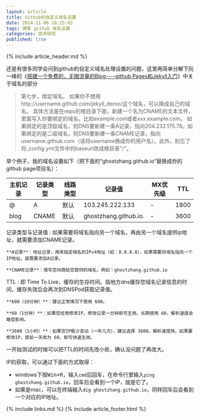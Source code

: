 ```yaml
---
layout: article
title: Github的自定义域名设置
date: 2014-11-06 18:25:02
tags: 博客 github 域名设置
categories: 技术研究
published: true
---
```


{% include  article_header.md %}

还是有很多同学会问到github的自定义域名处理设置的问题，这里再简单分解下阮一峰的《[搭建一个免费的，无限流量的Blog----github Pages和Jekyll入门](http://www.ruanyifeng.com/blog/2012/08/blogging_with_jekyll.html)》中关于域名的部分

> 第七步，绑定域名。
> 如果你不想用http://username.github.com/jekyll_demo/这个域名，可以换成自己的域名。
> 具体方法是在repo的根目录下面，新建一个名为CNAME的文本文件，里面写入你要绑定的域名，比如example.com或者xxx.example.com。
> 如果绑定的是顶级域名，则DNS要新建一条A记录，指向204.232.175.78。如果绑定的是二级域名，则DNS要新建一条CNAME记录，指向username.github.com（请将username换成你的用户名）。此外，别忘了将_config.yml文件中的baseurl改成根目录"/"。

举个例子，我的域名设置如下（把下面的“ghostzhang.github.io”替换成你的github page项目名）：

| 主机记录 | 记录类型 | 线路类型 | 记录值 | MX优先级 | TTL |
| --- | --- | --- | --- | --- | --- |
| @ | A | 默认 | 103.245.222.133 | - | 1800 |
| blog | CNAME | 默认 | ghostzhang.github.io. | - | 3600 |

记录类型与记录值
: 如果需要将域名指向另一个域名，再由另一个域名提供ip地址，就需要添加CNAME记录。

	**A记录**：地址记录，用来指定域名的IPv4地址（如：8.8.8.8），如果需要将域名指向一个IP地址，就需要添加A记录。

	**CNAME记录**：填写空间商给您提供的域名，例如：ghostzhang.github.io

TTL
: 即 Time To Live，缓存的生存时间。指地方dns缓存您域名记录信息的时间，缓存失效后会再次到DNSPod获取记录值。

	**600（10分钟）**：建议正常情况下使用 600。

	**60（1分钟）**：如果您经常修改IP，修改记录一分钟即可生效。长期使用 60，解析速度会略受影响。

	**3600（1小时）**：如果您IP极少变动（一年几次），建议选择 3600，解析速度快。如果要修改IP，提前一天改为 60，即可快速生效。

一开始测试的时候可以把TTL的时间先改小些，确认没问题了再改大。

IP的获取，可以通过下面的方式取得：

- windows下按<kbd>Win+R</kbd>，输入`cmd`后回车，在命令行里输入`ping ghostzhang.github.io`，回车后会看到一个IP，就是它了。
- 如果是mac，可以在终端输入`dig ghostzhang.github.io`，同样回车后会看到一个对应的IP地址。

{% include links.md %}
{% include article_footer.html %}
